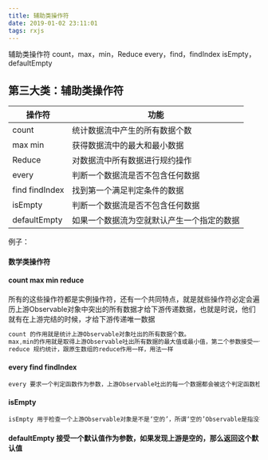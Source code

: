 ```yaml
---
title: 辅助类操作符
date: 2019-01-02 23:11:01
tags: rxjs
---
```


辅助类操作符
count，max，min，Reduce
every，find，findIndex
isEmpty，defaultEmpty

<!-- more -->

## 第三大类：辅助类操作符

| 操作符 | 功能 |
| ------ | ------ |
| count | 统计数据流中产生的所有数据个数 |
| max min | 获得数据流中的最大和最小数据 |
| Reduce | 对数据流中所有数据进行规约操作 |
| every | 判断一个数据流是否不包含任何数据 |
| find findIndex | 找到第一个满足判定条件的数据 |
| isEmpty | 判断一个数据流是否不包含任何数据 |
| defaultEmpty | 如果一个数据流为空就默认产生一个指定的数据 |

例子：
#### 数学类操作符
#### count max min reduce 
所有的这些操作符都是实例操作符，还有一个共同特点，就是就些操作符必定会遍历上游Observable对象中突出的所有数据才给下游传递数据，也就是时说，他们就有在上游完结的时候，才给下游传递唯一数据
```js
count 的作用就是统计上游Observable对象吐出的所有数据个数。
max,min的作用就是取得上游Observable吐出所有数据的最大值或最小值，第二个参数接受一个比较函数
reduce 规约统计，跟原生数组的reduce作用一样，用法一样

```

#### every find findIndex
```js
every 要求一个判定函数作为参数，上游Observable吐出的每一个数据都会被这个判定函数检验，如果所有数据的判定结果都是true,那么上游Observable对象完结的时候，如果有一个为false，那么立刻完结吐出false,基本和原生数组every方法作用一致

```

#### isEmpty
```js
isEmpty 用于检查一个上游Observable对象是不是‘空的’，所谓‘空的’Observable是指没有吐出任何数据就完结的Observable对象。
```

#### defaultEmpty 接受一个默认值作为参数，如果发现上游是空的，那么返回这个默认值